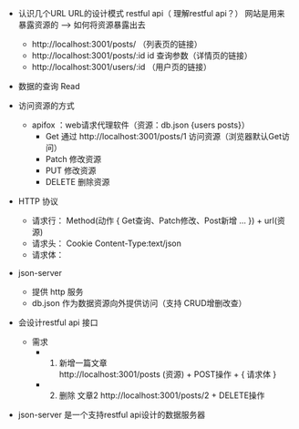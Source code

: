 - 认识几个URL 
    URL的设计模式 restful api（ 理解restful api？）
    网站是用来暴露资源的 --> 如何将资源暴露出去 
   - http://localhost:3001/posts/ （列表页的链接）
   - http://localhost:3001/posts/:id id 查询参数（详情页的链接）
   - http://localhost:3001/users/:id （用户页的链接）

- 数据的查询 Read 
- 访问资源的方式
   - apifox ：web请求代理软件（资源：db.json {users posts}）
       - Get 通过 http://localhost:3001/posts/1 访问资源（浏览器默认Get访问）
       - Patch 修改资源 
       - PUT 修改资源
       - DELETE 删除资源

- HTTP 协议
   - 请求行： Method(动作 { Get查询、Patch修改、Post新增 ... }) + url(资源) 
   - 请求头： Cookie  Content-Type:text/json
   - 请求体：
- json-server 
   - 提供 http 服务
   - db.json 作为数据资源向外提供访问（支持 CRUD增删改查）

- 会设计restful api 接口
   - 需求
       - 1. 新增一篇文章  
            http://localhost:3001/posts (资源) + POST操作 + { 请求体 }
       - 2. 删除 文章2
            http://localhost:3001/posts/2 + DELETE操作

- json-server 是一个支持restful api设计的数据服务器  